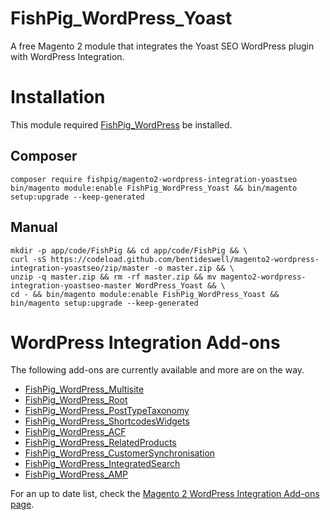 # FishPig_WordPress_Yoast

A free Magento 2 module that integrates the Yoast SEO WordPress plugin with WordPress Integration.

# Installation

This module required <a href="https://fishpig.co.uk/magento/wordpress-integration/" target="_blank">FishPig_WordPress</a> be installed.

## Composer
```
composer require fishpig/magento2-wordpress-integration-yoastseo
bin/magento module:enable FishPig_WordPress_Yoast && bin/magento setup:upgrade --keep-generated
```

## Manual
```
mkdir -p app/code/FishPig && cd app/code/FishPig && \
curl -sS https://codeload.github.com/bentideswell/magento2-wordpress-integration-yoastseo/zip/master -o master.zip && \
unzip -q master.zip && rm -rf master.zip && mv magento2-wordpress-integration-yoastseo-master WordPress_Yoast && \
cd - && bin/magento module:enable FishPig_WordPress_Yoast && bin/magento setup:upgrade --keep-generated
```

# WordPress Integration Add-ons

The following add-ons are currently available and more are on the way.

- <a href="https://fishpig.co.uk/magento/wordpress-integration/multisite/" target="_blank">FishPig_WordPress_Multisite</a>
- <a href="https://fishpig.co.uk/magento/wordpress-integration/root/" target="_blank">FishPig_WordPress_Root</a>
- <a href="https://fishpig.co.uk/magento/wordpress-integration/post-types-taxonomies/" target="_blank">FishPig_WordPress_PostTypeTaxonomy</a>
- <a href="https://fishpig.co.uk/magento/wordpress-integration/shortcodes-widgets/" target="_blank">FishPig_WordPress_ShortcodesWidgets</a>
- <a href="https://fishpig.co.uk/magento/wordpress-integration/advanced-custom-fields/" target="_blank">FishPig_WordPress_ACF</a>
- <a href="https://fishpig.co.uk/magento/wordpress-integration/related-products/" target="_blank">FishPig_WordPress_RelatedProducts</a>
- <a href="https://fishpig.co.uk/magento/wordpress-integration/customer-synchronisation/" target="_blank">FishPig_WordPress_CustomerSynchronisation</a>
- <a href="https://fishpig.co.uk/magento/wordpress-integration/integrated-search/" target="_blank">FishPig_WordPress_IntegratedSearch</a>
- <a href="https://fishpig.co.uk/magento/wordpress-integration/amp/" target="_blank">FishPig_WordPress_AMP</a>

For an up to date list, check the <a href="https://fishpig.co.uk/magento/wordpress-integration/add-ons/" target="_blank">Magento 2 WordPress Integration Add-ons page</a>.

